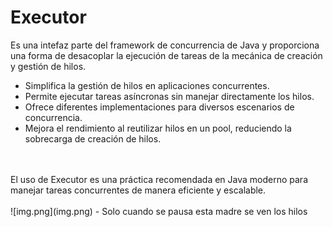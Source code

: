 # Executor

Es una intefaz parte del framework de concurrencia de Java y proporciona una forma de desacoplar la ejecución de tareas de la mecánica de creación y gestión de hilos. 
- Simplifica la gestión de hilos en aplicaciones concurrentes.
- Permite ejecutar tareas asíncronas sin manejar directamente los hilos.
- Ofrece diferentes implementaciones para diversos escenarios de concurrencia.
- Mejora el rendimiento al reutilizar hilos en un pool, reduciendo la sobrecarga de creación de hilos.
<br>
<br>
El uso de Executor es una práctica recomendada en Java moderno para manejar tareas concurrentes de manera eficiente y escalable.
<br>
<br>
![img.png](img.png)
- Solo cuando se pausa esta madre se ven los hilos